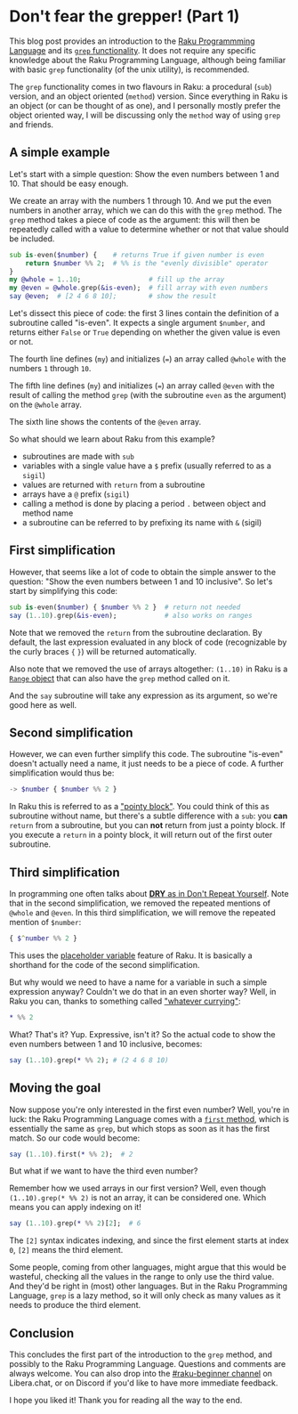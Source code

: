 # Don't fear the grepper! (Part 1)

This blog post provides an introduction to the [Raku Programmming Language](https://raku.org) and its [`grep` functionality](https://docs.raku.org/routine/grep#(List)\_routine_grep).  It does not require any specific knowledge about the Raku Programming Language, although being familiar with basic `grep` functionality (of the unix utility), is recommended.

The `grep` functionality comes in two flavours in Raku: a procedural (`sub`) version, and an object oriented (`method`) version.  Since everything in Raku is an object (or can be thought of as one), and I personally mostly prefer the object oriented way, I will be discussing only the `method` way of using `grep` and friends.

## A simple example

Let's start with a simple question: Show the even numbers between 1 and 10.  That should be easy enough.

We create an array with the numbers 1 through 10.  And we put the even numbers in another array, which we can do this with the `grep` method.  The `grep` method takes a piece of code as the argument: this will then be repeatedly called with a value to determine whether or not that value should be included.
```raku
sub is-even($number) {    # returns True if given number is even
    return $number %% 2;  # %% is the "evenly divisible" operator
}
my @whole = 1..10;                 # fill up the array
my @even = @whole.grep(&is-even);  # fill array with even numbers
say @even;  # [2 4 6 8 10];        # show the result
```
Let's dissect this piece of code: the first 3 lines contain the definition of a subroutine called "is-even".  It expects a single argument `$number`, and returns either `False` or `True` depending on whether the given value is even or not.

The fourth line defines (`my`) and initializes (`=`) an array called `@whole` with the numbers `1` through `10`.

The fifth line defines (`my`) and initializes (`=`) an array called `@even` with the result of calling the method `grep` (with the subroutine `even` as the argument) on the `@whole` array.

The sixth line shows the contents of the `@even` array.

So what should we learn about Raku from this example?

- subroutines are made with `sub`
- variables with a single value have a `$` prefix (usually referred to as a `sigil`)
- values are returned with `return` from a subroutine
- arrays have a `@` prefix (`sigil`)
- calling a method is done by placing a period `.` between object and method name
- a subroutine can be referred to by prefixing its name with `&` (sigil)

## First simplification

However, that seems like a lot of code to obtain the simple answer to the question: "Show the even numbers between 1 and 10 inclusive".  So let's start by simplifying this code:
```raku
sub is-even($number) { $number %% 2 }  # return not needed
say (1..10).grep(&is-even);            # also works on ranges
```
Note that we removed the `return` from the subroutine declaration.  By default, the last expression evaluated in any block of code (recognizable by the curly braces `{` `}`) will be returned automatically.

Also note that we removed the use of arrays altogether: `(1..10)` in Raku is a [`Range` object](https://docs.raku.org/type/Range) that can also have the `grep` method called on it.

And the `say` subroutine will take any expression as its argument, so we're good here as well.

## Second simplification

However, we can even further simplify this code.  The subroutine "is-even" doesn't actually need a name, it just needs to be a piece of code.  A further simplification would thus be:
```raku
-> $number { $number %% 2 }
```
In Raku this is referred to as a ["pointy block"](https://docs.raku.org/language/functions#index-entry-pointy_blocks).  You could think of this as subroutine without name, but there's a subtle difference with a `sub`: you **can** `return` from a subroutine, but you can **not** return from just a pointy block.  If you execute a `return` in a pointy block, it will return out of the first outer subroutine.

## Third simplification

In programming one often talks about [**DRY** as in Don't Repeat Yourself](https://en.wikipedia.org/wiki/Don%27t_repeat_yourself).  Note that in the second simplification, we removed the repeated mentions of `@whole` and `@even`.  In this third simplification, we will remove the repeated mention of `$number`:
```raku
{ $^number %% 2 }
```
This uses the [placeholder variable](https://docs.raku.org/language/variables#The_^_twigil) feature of Raku.  It is basically a shorthand for the code of the second simplification.

But why would we need to have a name for a variable in such a simple expression anyway?  Couldn't we do that in an even shorter way?  Well, in Raku you can, thanks to something called ["whatever currying"](https://docs.raku.org/type/Whatever#index-entry-Whatever-currying):
```raku
* %% 2
```
What?  That's it?  Yup.  Expressive, isn't it?  So the actual code to show the even numbers between 1 and 10 inclusive, becomes:
```raku
say (1..10).grep(* %% 2); # (2 4 6 8 10)
```

## Moving the goal

Now suppose you're only interested in the first even number?  Well, you're in luck: the Raku Programming Language comes with a [`first` method](https://docs.raku.org/routine/first#(List)_routine_first), which is essentially the same as `grep`, but which stops as soon as it has the first match.  So our code would become:
```raku
say (1..10).first(* %% 2);  # 2
```
But what if we want to have the third even number?

Remember how we used arrays in our first version?  Well, even though `(1..10).grep(* %% 2)` is not an array, it can be considered one.  Which means you can apply indexing on it!

```raku
say (1..10).grep(* %% 2)[2];  # 6
```
The `[2]` syntax indicates indexing, and since the first element starts at index `0`, `[2]` means the third element.

Some people, coming from other languages, might argue that this would be wasteful, checking all the values in the range to only use the third value.  And they'd be right in (most) other languages.  But in the Raku Programming Language, `grep` is a lazy method, so it will only check as many values as it needs to produce the third element.

## Conclusion

This concludes the first part of the introduction to the `grep` method, and possibly to the Raku Programming Language.  Questions and comments are always welcome.  You can also drop into the [#raku-beginner channel](https://web.libera.chat/?channel=#raku-beginner) on Libera.chat, or on Discord if you'd like to have more immediate feedback.

I hope you liked it!  Thank you for reading all the way to the end.
